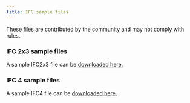 ```yaml
---
title: IFC sample files
---
```


These files are contributed by the community and may not comply with rules.

### IFC 2x3 sample files

A sample IFC2x3 file can be <a href="/docs/tools/sample-files/ifc/exampleIFC2x3.ifc">downloaded here.</a>

### IFC 4 sample files

A sample IFC4 file can be <a href="/docs/tools/sample-files/ifc/exampleIFC4.ifc">downloaded here.</a>


